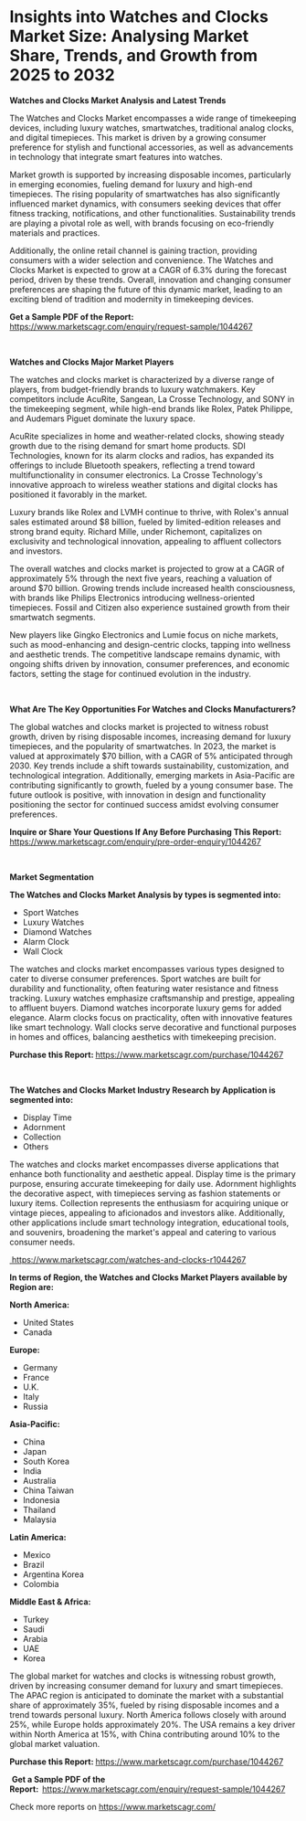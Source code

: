 <p><h1>Insights into Watches and Clocks Market Size: Analysing Market Share, Trends, and Growth from 2025 to 2032</h1></p><p><strong>Watches and Clocks Market Analysis and Latest Trends</strong></p>
<p><p>The Watches and Clocks Market encompasses a wide range of timekeeping devices, including luxury watches, smartwatches, traditional analog clocks, and digital timepieces. This market is driven by a growing consumer preference for stylish and functional accessories, as well as advancements in technology that integrate smart features into watches.</p><p>Market growth is supported by increasing disposable incomes, particularly in emerging economies, fueling demand for luxury and high-end timepieces. The rising popularity of smartwatches has also significantly influenced market dynamics, with consumers seeking devices that offer fitness tracking, notifications, and other functionalities. Sustainability trends are playing a pivotal role as well, with brands focusing on eco-friendly materials and practices.</p><p>Additionally, the online retail channel is gaining traction, providing consumers with a wider selection and convenience. The Watches and Clocks Market is expected to grow at a CAGR of 6.3% during the forecast period, driven by these trends. Overall, innovation and changing consumer preferences are shaping the future of this dynamic market, leading to an exciting blend of tradition and modernity in timekeeping devices.</p></p>
<p><strong>Get a Sample PDF of the Report:&nbsp;</strong> <a href="https://www.marketscagr.com/enquiry/request-sample/1044267?utm_campaign=2471&utm_medium=2&utm_source=Github&utm_content=ia&utm_term=05042025&utm_id=watches-and-clocks">https://www.marketscagr.com/enquiry/request-sample/1044267</a></p>
<p>&nbsp;</p>
<p><strong>Watches and Clocks Major Market Players</strong></p>
<p><p>The watches and clocks market is characterized by a diverse range of players, from budget-friendly brands to luxury watchmakers. Key competitors include AcuRite, Sangean, La Crosse Technology, and SONY in the timekeeping segment, while high-end brands like Rolex, Patek Philippe, and Audemars Piguet dominate the luxury space.</p><p>AcuRite specializes in home and weather-related clocks, showing steady growth due to the rising demand for smart home products. SDI Technologies, known for its alarm clocks and radios, has expanded its offerings to include Bluetooth speakers, reflecting a trend toward multifunctionality in consumer electronics. La Crosse Technology's innovative approach to wireless weather stations and digital clocks has positioned it favorably in the market.</p><p>Luxury brands like Rolex and LVMH continue to thrive, with Rolex's annual sales estimated around $8 billion, fueled by limited-edition releases and strong brand equity. Richard Mille, under Richemont, capitalizes on exclusivity and technological innovation, appealing to affluent collectors and investors.</p><p>The overall watches and clocks market is projected to grow at a CAGR of approximately 5% through the next five years, reaching a valuation of around $70 billion. Growing trends include increased health consciousness, with brands like Philips Electronics introducing wellness-oriented timepieces. Fossil and Citizen also experience sustained growth from their smartwatch segments.</p><p>New players like Gingko Electronics and Lumie focus on niche markets, such as mood-enhancing and design-centric clocks, tapping into wellness and aesthetic trends. The competitive landscape remains dynamic, with ongoing shifts driven by innovation, consumer preferences, and economic factors, setting the stage for continued evolution in the industry.</p></p>
<p>&nbsp;</p>
<p><strong>What Are The Key Opportunities For Watches and Clocks Manufacturers?</strong></p>
<p><p>The global watches and clocks market is projected to witness robust growth, driven by rising disposable incomes, increasing demand for luxury timepieces, and the popularity of smartwatches. In 2023, the market is valued at approximately $70 billion, with a CAGR of 5% anticipated through 2030. Key trends include a shift towards sustainability, customization, and technological integration. Additionally, emerging markets in Asia-Pacific are contributing significantly to growth, fueled by a young consumer base. The future outlook is positive, with innovation in design and functionality positioning the sector for continued success amidst evolving consumer preferences.</p></p>
<p><strong>Inquire or Share Your Questions If Any Before Purchasing This Report:</strong> <a href="https://www.marketscagr.com/enquiry/pre-order-enquiry/1044267?utm_campaign=2471&utm_medium=2&utm_source=Github&utm_content=ia&utm_term=05042025&utm_id=watches-and-clocks">https://www.marketscagr.com/enquiry/pre-order-enquiry/1044267</a></p>
<p>&nbsp;</p>
<p><strong>Market Segmentation</strong></p>
<p><strong>The Watches and Clocks Market Analysis by types is segmented into:</strong></p>
<p><ul><li>Sport Watches</li><li>Luxury Watches</li><li>Diamond Watches</li><li>Alarm Clock</li><li>Wall Clock</li></ul></p>
<p><p>The watches and clocks market encompasses various types designed to cater to diverse consumer preferences. Sport watches are built for durability and functionality, often featuring water resistance and fitness tracking. Luxury watches emphasize craftsmanship and prestige, appealing to affluent buyers. Diamond watches incorporate luxury gems for added elegance. Alarm clocks focus on practicality, often with innovative features like smart technology. Wall clocks serve decorative and functional purposes in homes and offices, balancing aesthetics with timekeeping precision.</p></p>
<p><strong>Purchase this Report:&nbsp;</strong><a href="https://www.marketscagr.com/purchase/1044267?utm_campaign=2471&utm_medium=2&utm_source=Github&utm_content=ia&utm_term=05042025&utm_id=watches-and-clocks">https://www.marketscagr.com/purchase/1044267</a></p>
<p>&nbsp;</p>
<p><strong>The Watches and Clocks Market Industry Research by Application is segmented into:</strong></p>
<p><ul><li>Display Time</li><li>Adornment</li><li>Collection</li><li>Others</li></ul></p>
<p><p>The watches and clocks market encompasses diverse applications that enhance both functionality and aesthetic appeal. Display time is the primary purpose, ensuring accurate timekeeping for daily use. Adornment highlights the decorative aspect, with timepieces serving as fashion statements or luxury items. Collection represents the enthusiasm for acquiring unique or vintage pieces, appealing to aficionados and investors alike. Additionally, other applications include smart technology integration, educational tools, and souvenirs, broadening the market's appeal and catering to various consumer needs.</p></p>
<p><a href="https://www.marketscagr.com/watches-and-clocks-r1044267?utm_campaign=2471&utm_medium=2&utm_source=Github&utm_content=ia&utm_term=05042025&utm_id=watches-and-clocks">&nbsp;https://www.marketscagr.com/watches-and-clocks-r1044267</a></p>
<p><strong>In terms of Region, the Watches and Clocks Market Players available by Region are:</strong></p>
<p>
    <p> <strong> North America: </strong>
        <ul>
            <li>United States</li>
            <li>Canada</li>
        </ul>
        </p> 
    <p> <strong> Europe: </strong>
        <ul>
            <li>Germany</li>
            <li>France</li>
            <li>U.K.</li>
            <li>Italy</li>
            <li>Russia</li>
        </ul>
        </p> 
    <p> <strong> Asia-Pacific: </strong>
        <ul>
            <li>China</li>
            <li>Japan</li>
            <li>South Korea</li>
            <li>India</li>
            <li>Australia</li>
            <li>China Taiwan</li>
            <li>Indonesia</li>
            <li>Thailand</li>
            <li>Malaysia</li>
        </ul>
        </p> 
    <p> <strong> Latin America: </strong>
        <ul>
            <li>Mexico</li>
            <li>Brazil</li>
            <li>Argentina Korea</li>
            <li>Colombia</li>
        </ul>
        </p> 
    <p> <strong> Middle East & Africa: </strong>
        <ul>
            <li>Turkey</li>
            <li>Saudi</li>
            <li>Arabia</li>
            <li>UAE</li>
            <li>Korea</li>
        </ul>
    </p>
    </p>
<p><p>The global market for watches and clocks is witnessing robust growth, driven by increasing consumer demand for luxury and smart timepieces. The APAC region is anticipated to dominate the market with a substantial share of approximately 35%, fueled by rising disposable incomes and a trend towards personal luxury. North America follows closely with around 25%, while Europe holds approximately 20%. The USA remains a key driver within North America at 15%, with China contributing around 10% to the global market valuation.</p></p>
<p><strong>Purchase this Report: </strong><a href="https://www.marketscagr.com/purchase/1044267?utm_campaign=2471&utm_medium=2&utm_source=Github&utm_content=ia&utm_term=05042025&utm_id=watches-and-clocks">https://www.marketscagr.com/purchase/1044267</a></p>
<p>&nbsp;<strong>Get a Sample PDF of the Report:&nbsp;&nbsp;</strong><a href="https://www.marketscagr.com/enquiry/request-sample/1044267?utm_campaign=2471&utm_medium=2&utm_source=Github&utm_content=ia&utm_term=05042025&utm_id=watches-and-clocks">https://www.marketscagr.com/enquiry/request-sample/1044267</a></p>
<p><strong></strong></p>
<p>Check more reports on <a href="https://www.marketscagr.com/?utm_campaign=2471&utm_medium=2&utm_source=Github&utm_content=ia&utm_term=05042025&utm_id=watches-and-clocks">https://www.marketscagr.com/</a></p>